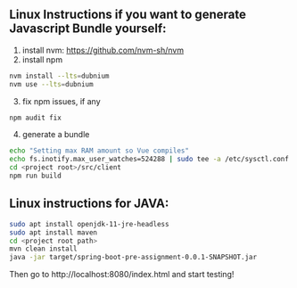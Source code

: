 ## Linux Instructions if you want to generate Javascript Bundle yourself:
1. install nvm: https://github.com/nvm-sh/nvm
2. install npm
```bash
nvm install --lts=dubnium
nvm use --lts=dubnium
```
3. fix npm issues, if any 
```bash
npm audit fix
```
4. generate a bundle
```bash
echo "Setting max RAM amount so Vue compiles"
echo fs.inotify.max_user_watches=524288 | sudo tee -a /etc/sysctl.conf && sudo sysctl -p && sudo sysctl --system
cd <project root>/src/client
npm run build
```

## Linux instructions for JAVA:
```bash
sudo apt install openjdk-11-jre-headless
sudo apt install maven
cd <project root path>
mvn clean install
java -jar target/spring-boot-pre-assignment-0.0.1-SNAPSHOT.jar
```
Then go to http://localhost:8080/index.html and start testing!
